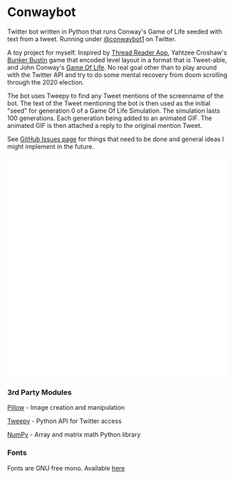 # Conwaybot
Twitter bot written in Python that runs Conway's Game of Life seeded with text from a tweet. Running under [@conwaybot1](https://twitter.com/conwaybot1) on Twitter.

A toy project for myself. Inspired by [Thread Reader App](https://threadreaderapp.com/), Yahtzee Croshaw's [Bunker Bustin](https://yzcroshaw.itch.io/bunker-bustin) game that encoded level layout in a format that is Tweet-able, and John Conway's [Game Of Life](https://en.wikipedia.org/wiki/Conway%27s_Game_of_Life). No real goal other than to play around with the Twitter API and try to do some mental recovery from doom scrolling through the 2020 election. 

The bot uses Tweepy to find any Tweet mentions of the screenname of the bot. The text of the Tweet mentioning the bot is then used as the initial "seed" for generation 0 of a Game Of Life Simulation. The simulation lasts 100 generations. Each generation being added to an animated GIF. The animated GIF is then attached a reply to the original mention Tweet.

See [GitHub Issues page](https://github.com/rdpickard/conwaybot/issues) for things that need to be done and general ideas I might implement in the future.

![Example Animated Gif from Tweet](media/hello_lovely.gif)

### 3rd Party Modules

[Pillow](https://pillow.readthedocs.io/en/stable/) - Image creation and manipulation

[Tweepy](https://www.tweepy.org/) - Python API for Twitter access

[NumPy](https://numpy.org/) - Array and matrix math Python library

### Fonts 

Fonts are GNU free mono. Available [here](https://github.com/opensourcedesign/fonts)